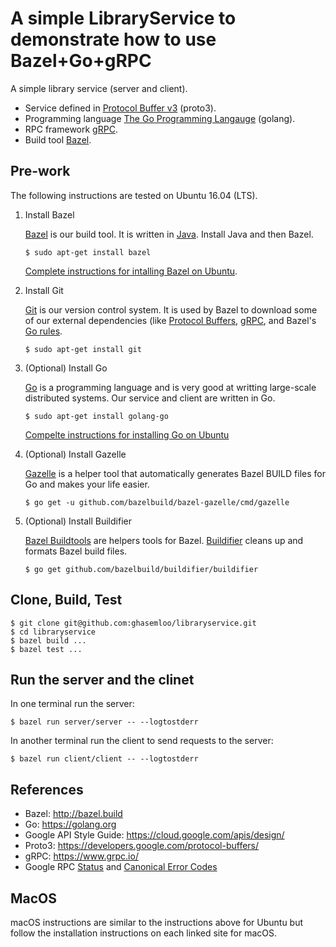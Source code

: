 # A simple LibraryService to demonstrate how to use Bazel+Go+gRPC

A simple library service (server and client).

* Service defined in [Protocol Buffer v3](https://developers.google.com/protocol-buffers/docs/proto3)
(proto3).
* Programming language [The Go Programming Langauge](https://golang.org/) (golang).
* RPC framework [gRPC](https://www.grpc.io/).
* Build tool [Bazel](https://bazel.build).

## Pre-work

The following instructions are tested on Ubuntu 16.04 (LTS).

1.  Install Bazel

    [Bazel](https://bazel.build) is our build tool. It is written in [Java](https://www.java.com/). Install Java and then Bazel.

    ```shell
    $ sudo apt-get install bazel
    ```

    [Complete instructions for intalling Bazel on Ubuntu](https://bazel.build/versions/master/docs/install-ubuntu.html).

1. Install Git

    [Git](https://git-scm.com) is our version control system. It is used by Bazel to download some of our external dependencies (like [Protocol Buffers](https://github.com/google/protobuf), [gRPC](https://github.com/grpc/grpc-go), and Bazel's [Go rules](https://github.com/bazelbuild/rules_go).

    ```shell
    $ sudo apt-get install git
    ```

1. (Optional) Install Go

    [Go](https://golang.org) is a programming language and is very good at writting large-scale distributed systems. Our service and client are written in Go.

    ```shell
    $ sudo apt-get install golang-go
    ```

    [Compelte instructions for installing Go on Ubuntu](https://github.com/golang/go/wiki/Ubuntu)

1. (Optional) Install Gazelle

    [Gazelle](https://github.com/bazelbuild/bazel-gazelle) is a helper tool that automatically generates Bazel BUILD files for Go and makes your life easier.

    ```shell
    $ go get -u github.com/bazelbuild/bazel-gazelle/cmd/gazelle
    ```

1. (Optional) Install Buildifier

    [Bazel Buildtools](https://github.com/bazelbuild/buildtools) are helpers tools for Bazel. [Buildifier](https://github.com/bazelbuild/buildtools/blob/master/buildifier/README.md) cleans up and formats Bazel build files.

    ```shell
    $ go get github.com/bazelbuild/buildifier/buildifier
    ```

## Clone, Build, Test

```shell
$ git clone git@github.com:ghasemloo/libraryservice.git
$ cd libraryservice
$ bazel build ...
$ bazel test ...
```

## Run the server and the clinet

In one terminal run the server:
```shell
$ bazel run server/server -- --logtostderr
```
In another terminal run the client to send requests to the server:
```shell
$ bazel run client/client -- --logtostderr
```

## References

* Bazel: http://bazel.build
* Go: https://golang.org
* Google API Style Guide: https://cloud.google.com/apis/design/
* Proto3: https://developers.google.com/protocol-buffers/
* gRPC: https://www.grpc.io/
* Google RPC [Status](https://github.com/googleapis/googleapis/blob/master/google/rpc/status.proto) and 
[Canonical Error Codes](https://github.com/googleapis/googleapis/blob/master/google/rpc/codes.proto)

## MacOS

macOS instructions are similar to the instructions above for Ubuntu but follow the installation instructions on each linked site for macOS.

